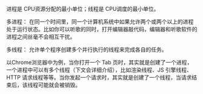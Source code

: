 进程是 CPU资源分配的最小单位；线程是 CPU调度的最小单位。

多进程： 在同一个时间里，同一个计算机系统中如果允许两个或两个以上的进程处于运行状态。比如你可以听歌的同时，打开编辑器敲代码，编辑器和听歌软件的进程之间丝毫不会相互干扰。

多线程： 允许单个程序创建多个并行执行的线程来完成各自的任务。

以Chrome浏览器中为例，当你打开一个 Tab 页时，其实就是创建了一个进程，一个进程中可以有多个线程（下文会详细介绍），比如渲染线程、JS 引擎线程、HTTP 请求线程等等。当你发起一个请求时，其实就是创建了一个线程，当请求结束后，该线程可能就会被销毁。
